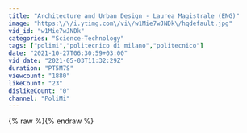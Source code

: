 ```yaml
---
title: "Architecture and Urban Design - Laurea Magistrale (ENG)"
image: "https:\/\/i.ytimg.com\/vi\/w1Mie7wJNDk\/hqdefault.jpg"
vid_id: "w1Mie7wJNDk"
categories: "Science-Technology"
tags: ["polimi","politecnico di milano","politecnico"]
date: "2021-10-27T06:30:59+03:00"
vid_date: "2021-05-03T11:32:29Z"
duration: "PT5M7S"
viewcount: "1880"
likeCount: "23"
dislikeCount: "0"
channel: "PoliMi"
---
```

{% raw %}{% endraw %}
